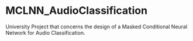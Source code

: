 # MCLNN_AudioClassification
University Project that concerns the design of a Masked Conditional Neural Network for Audio Classification.
